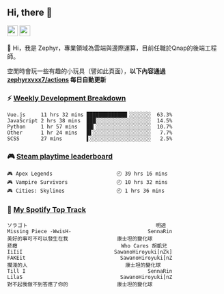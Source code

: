 <!--
**zephyrxvxx7/zephyrxvxx7** is a ✨ _special_ ✨ repository because its `README.md` (this file) appears on your GitHub profile.

Here are some ideas to get you started:

- 🔭 I’m currently working on ...
- 🌱 I’m currently learning ...
- 👯 I’m looking to collaborate on ...
- 🤔 I’m looking for help with ...
- 💬 Ask me about ...
- 📫 How to reach me: ...
- 😄 Pronouns: ...
- ⚡ Fun fact: ...
-->

## Hi, there 👋

<a href="https://www.instagram.com/zephyrxvxx7/"><img src="https://img.shields.io/badge/instagram-3f729b?&style=for-the-badge&logo=instagram&logoColor=white" height=25></a>
<a href="https://zephyrxvxx7.me/"><img src="https://img.shields.io/badge/blog-gray?&style=for-the-badge&logo=hexo&logoColor=white" height=25></a>

👋 Hi，我是 Zephyr，專業領域為雲端與邊際運算，目前任職於Qnap的後端工程師。

空閒時會玩一些有趣的小玩具（譬如此頁面），**以下內容通過 [zephyrxvxx7/actions](https://github.com/zephyrxvxx7/zephyrxvxx7/actions) 每日自動更新**

### ⚡ [Weekly Development Breakdown](https://gist.github.com/zephyrxvxx7/ee1787313f0772b51494d051b5edde7f)

<!-- code_time start -->

```text
Vue.js     11 hrs 32 mins █████████████▎░░░░░░░  63.3%
JavaScript 2 hrs 38 mins  ███░░░░░░░░░░░░░░░░░░  14.5%
Python     1 hr 57 mins   ██▎░░░░░░░░░░░░░░░░░░  10.7%
Other      1 hr 24 mins   █▌░░░░░░░░░░░░░░░░░░░   7.7%
SCSS       27 mins        ▌░░░░░░░░░░░░░░░░░░░░   2.5%
```

<!-- code_time end -->

### 🎮 [Steam playtime leaderboard](https://gist.github.com/zephyrxvxx7/f77b8978877f959b69d84723c43a4a64)

<!-- steam_time start -->

```text
🎮 Apex Legends                     🕘 39 hrs 16 mins
🎮 Vampire Survivors                🕘 10 hrs 32 mins
🎮 Cities: Skylines                 🕘 1 hrs 36 mins
```

<!-- steam_time end -->

### 🎵 [My Spotify Top Track](https://gist.github.com/zephyrxvxx7/fe159fde5ec9ebea27e03dd63a71e78f)

<!-- spotify_track start -->

```text
ソラゴト                                          明透
Missing Piece -WwisH-                         SennaRin
美好的事可不可以發生在我                康士坦的變化球
菸癮                                  Who Cares 胡凱兒
IiIiI                              SawanoHiroyuki[nZk]
FAKEit                               SawanoHiroyuki[nZ
擱淺的人                                康士坦的變化球
Till I                                        SennaRin
LilaS                                SawanoHiroyuki[nZ
對不起我做不到答應了你的                康士坦的變化球
```

<!-- spotify_track end -->
